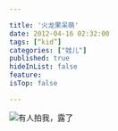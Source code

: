 ```yaml
---

title: '火龙果呆萌'
date: 2012-04-16 02:32:00
tags: [“kid”]
categories: ["娃儿"]
published: true
hideInList: false
feature: 
isTop: false

---
```




![有人拍我，露了](https://toshaojin.files.wordpress.com/2012/04/tumblr_m2k28agswm1r311ono1_640.jpg)